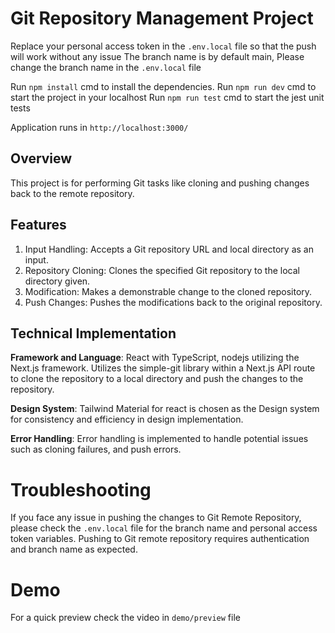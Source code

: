 # Git Repository Management Project

Replace your personal access token in the `.env.local` file so that the push will work without any issue
The branch name is by default main, Please change the branch name in the `.env.local` file

Run `npm install` cmd to install the dependencies.
Run `npm run dev` cmd to start the project in your localhost
Run `npm run test` cmd to start the jest unit tests 

Application runs in `http://localhost:3000/`

## Overview
This project is for performing Git tasks like cloning and pushing changes back to the remote repository.

## Features
1. Input Handling: Accepts a Git repository URL and local directory as an input.
2. Repository Cloning: Clones the specified Git repository to the local directory given.
3. Modification: Makes a demonstrable change to the cloned repository.
4. Push Changes: Pushes the modifications back to the original repository.

## Technical Implementation
**Framework and Language**: React with TypeScript, nodejs utilizing the Next.js framework.
Utilizes the simple-git library within a Next.js API route to clone the repository to a local directory and push the changes to the repository.

**Design System**: Tailwind Material for react is chosen as the Design system for consistency and efficiency in design implementation.

**Error Handling**: Error handling is implemented to handle potential issues such as cloning failures, and push errors.

# Troubleshooting 
If you face any issue in pushing the changes to Git Remote Repository, please check the `.env.local` file for the branch name and personal access token variables. Pushing to Git remote repository requires authentication and branch name as expected.

# Demo
For a quick preview check the video in `demo/preview` file